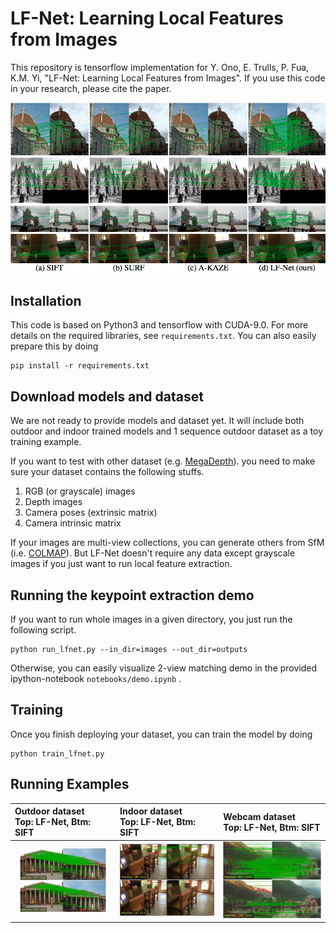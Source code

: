 # LF-Net: Learning Local Features from Images

This repository is tensorflow implementation for Y. Ono, E. Trulls, P. Fua, K.M. Yi, "LF-Net: Learning Local Features from Images". If you use this code in your research, please cite the paper.

![comparison](/teasers/teasers.png)


## Installation

This code is based on Python3 and tensorflow with CUDA-9.0. For more details on the required libraries, see `requirements.txt`. You can also easily prepare this by doing

```
pip install -r requirements.txt
```

## Download models and dataset

We are not ready to provide models and dataset yet.
It will include both outdoor and indoor trained models and 1 sequence outdoor dataset as a toy training example.

If you want to test with other dataset (e.g. [MegaDepth](http://www.cs.cornell.edu/projects/megadepth/)).
you need to make sure your dataset contains the following stuffs.

1) RGB (or grayscale) images
1) Depth images
1) Camera poses (extrinsic matrix)
1) Camera intrinsic matrix

If your images are multi-view collections, you can generate others from SfM (i.e. [COLMAP](https://colmap.github.io/)).
But LF-Net doesn't require any data except grayscale images if you just want to run local feature extraction.

## Running the keypoint extraction demo

If you want to run whole images in a given directory, you just run the following script.

```
python run_lfnet.py --in_dir=images --out_dir=outputs
```

Otherwise, you can easily visualize 2-view matching demo in the provided ipython-notebook `notebooks/demo.ipynb` .

## Training

Once you finish deploying your dataset, you can train the model by doing

```
python train_lfnet.py
```

## Running Examples

| Outdoor dataset</br> Top: LF-Net, Btm: SIFT | Indoor dataset </br>Top: LF-Net, Btm: SIFT | Webcam dataset</br>Top: LF-Net, Btm: SIFT |
|:---------|:--------------------|:----------------|
| ![outdoor](/teasers/sfm_ours_sift.gif)     | ![indoor](/teasers/scannet_ours_sift.gif) | ![webcam](/teasers/webcam_ours_sift.gif) |


